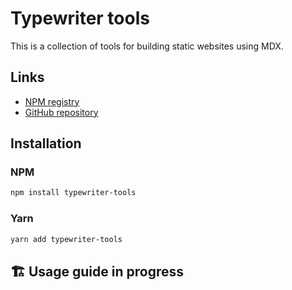 # Typewriter tools

This is a collection of tools for building static websites using MDX.

## Links

- [NPM registry](https://www.npmjs.com/package/typewriter-tools)
- [GitHub repository](https://github.com/tancredesimonin/typewriter-tools)

## Installation

### NPM

```bash
npm install typewriter-tools
```

### Yarn

```bash
yarn add typewriter-tools
```

## 🏗️ Usage guide in progress
